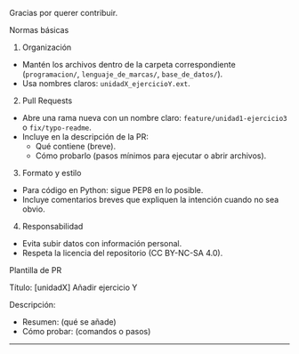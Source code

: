 Gracias por querer contribuir.

Normas básicas

1. Organización

- Mantén los archivos dentro de la carpeta correspondiente (`programacion/`, `lenguaje_de_marcas/`, `base_de_datos/`).
- Usa nombres claros: `unidadX_ejercicioY.ext`.

2. Pull Requests

- Abre una rama nueva con un nombre claro: `feature/unidad1-ejercicio3` o `fix/typo-readme`.
- Incluye en la descripción de la PR:
  - Qué contiene (breve).
  - Cómo probarlo (pasos mínimos para ejecutar o abrir archivos).

3. Formato y estilo

- Para código en Python: sigue PEP8 en lo posible.
- Incluye comentarios breves que expliquen la intención cuando no sea obvio.

4. Responsabilidad

- Evita subir datos con información personal.
- Respeta la licencia del repositorio (CC BY-NC-SA 4.0).

Plantilla de PR

Título: [unidadX] Añadir ejercicio Y

Descripción:
- Resumen: (qué se añade)
- Cómo probar: (comandos o pasos)

---
